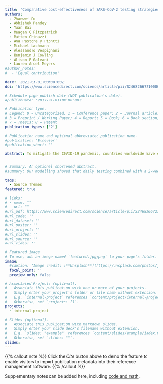 ```yaml
---
title: 'Comparative cost-effectiveness of SARS-CoV-2 testing strategies in the USA: a modelling study'
authors:
  - Zhanwei Du  
  - Abhishek Pandey 
  - Yuan Bai 
  - Meagan C Fitzpatrick 
  - Matteo Chinazzi 
  - Ana Pastore y Piontti 
  - Michael Lachmann 
  - Alessandro Vespignani  
  - Benjamin J Cowling  
  - Alison P Galvani  
  - Lauren Ancel Meyers 
#author_notes:
#  - 'Equal contribution'
 
date: '2021-03-01T00:00:00Z'
doi: 'https://www.sciencedirect.com/science/article/pii/S2468266721000025#ceab10'

# Schedule page publish date (NOT publication's date).
#publishDate: '2017-01-01T00:00:00Z'

# Publication type.
# Legend: 0 = Uncategorized; 1 = Conference paper; 2 = Journal article;
# 3 = Preprint / Working Paper; 4 = Report; 5 = Book; 6 = Book section;
# 7 = Thesis; 8 = Patent
publication_types: ['2']

# Publication name and optional abbreviated publication name.
#publication: 'Elsevier'
#publication_short: ''

abstract: To mitigate the COVID-19 pandemic, countries worldwide have enacted unprecedented movement restrictions, physical distancing measures, and face mask requirements. Until safe and efficacious vaccines or antiviral drugs become widely available, viral testing remains the primary mitigation measure for rapid identification and isolation of infected individuals. We aimed to assess the economic trade-offs of expanding and accelerating testing for severe acute respiratory syndrome coronavirus 2 (SARS-CoV-2) across the USA in different transmission scenarios.


# Summary. An optional shortened abstract.
#summary: Our modelling showed that daily testing combined with a 2-week isolation period was the most costly strategy considered, reflecting increased costs with greater test frequency and length of isolation period. Assuming a societal willingness to pay of US$100 000 per YLL averted and a price of $5 per test, the strategy most likely to be cost-effective under a rapid transmission scenario (Re of 2·2) is weekly testing followed by a 2-week isolation period subsequent to a positive test result. Under low transmission scenarios (Re of 1·2), monthly testing of the population followed by 1-week isolation rather than 2-week isolation is likely to be most cost-effective. Expanded surveillance testing is more likely to be cost-effective than the status-quo testing strategy if the price per test is less than $75 across all transmission rates considered.

tags:
  - Source Themes
featured: true

# links:
# - name: ""
#   url: ""
#url_pdf: https://www.sciencedirect.com/science/article/pii/S2468266721000025/pdfft?md5=6470ebf07781d5fef96e238f69c304b6&pid=1-s2.0-S2468266721000025-main.pdf
#url_code: ''
#url_dataset: ''
#url_poster: ''
#url_project: ''
#url_slides: ''
#url_source: ''
#url_video: ''

# Featured image
# To use, add an image named `featured.jpg/png` to your page's folder.
image:
  #caption: 'Image credit: [**Unsplash**](https://unsplash.com/photos/jdD8gXaTZsc)'
  focal_point: ''
  preview_only: false

# Associated Projects (optional).
#   Associate this publication with one or more of your projects.
#   Simply enter your project's folder or file name without extension.
#   E.g. `internal-project` references `content/project/internal-project/index.md`.
#   Otherwise, set `projects: []`.
projects: 
  - internal-project

# Slides (optional).
#   Associate this publication with Markdown slides.
#   Simply enter your slide deck's filename without extension.
#   E.g. `slides: "example"` references `content/slides/example/index.md`.
#   Otherwise, set `slides: ""`.
slides:
---
```


{{% callout note %}}
Click the _Cite_ button above to demo the feature to enable visitors to import publication metadata into their reference management software.
{{% /callout %}}

Supplementary notes can be added here, including [code and math](https://wowchemy.com/docs/content/writing-markdown-latex/).
